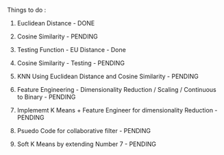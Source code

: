 Things to do :

1. Euclidean Distance - DONE
2. Cosine Similarity - PENDING

3. Testing Function - EU Distance - Done
4. Cosine Similarity - Testing - PENDING


5. KNN Using Euclidean Distance and Cosine Similarity - PENDING
6. Feature Engineering - Dimensionality Reduction / Scaling / Continuous to Binary - PENDING 

7. Implememt K Means + Feature Engineer for dimensionality Reduction - PENDING

8. Psuedo Code for collaborative filter - PENDING

9. Soft K Means by extending Number 7 - PENDING
